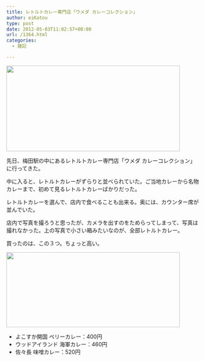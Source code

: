 ```yaml
---
title: レトルトカレー専門店「ウメダ カレーコレクション」
author: eiKatou
type: post
date: 2012-05-03T11:02:57+00:00
url: /1364.html
categories:
  - 雑記

---
```

[<img src="http://eikatou.net/blog/wp-content/uploads/2012/05/20120503b.png" alt="" title="20120503b" width="453" height="224" class="alignnone size-full wp-image-1366" srcset="/uploads/2012/05/20120503b.png 453w, /uploads/2012/05/20120503b-300x148.png 300w" sizes="(max-width: 453px) 100vw, 453px" />][1]
  
先日、梅田駅の中にあるレトルトカレー専門店「ウメダ カレーコレクション」に行ってきた。

中に入ると、レトルトカレーがずらりと並べられていた。ご当地カレーから名物カレーまで、初めて見るレトルトカレーばかりだった。

レトルトカレーを選んで、店内で食べることも出来る。奥には、カウンター席が並んでいた。

店内で写真を撮ろうと思ったが、カメラを出すのをためらってしまって、写真は撮れなかった。上の写真で小さい箱みたいなのが、全部レトルトカレー。

買ったのは、この３つ。ちょっと高い。
  
[<img src="http://eikatou.net/blog/wp-content/uploads/2012/05/20120503a.png" alt="" title="20120503a" width="453" height="196" class="alignnone size-full wp-image-1365" srcset="/uploads/2012/05/20120503a.png 453w, /uploads/2012/05/20120503a-300x129.png 300w" sizes="(max-width: 453px) 100vw, 453px" />][2]

  * よこすか開国 ペリーカレー：400円
  * ウッドアイランド 海軍カレー：460円
  * 佐々長 味噌カレー：520円

 [1]: http://eikatou.net/blog/wp-content/uploads/2012/05/20120503b.png
 [2]: http://eikatou.net/blog/wp-content/uploads/2012/05/20120503a.png
